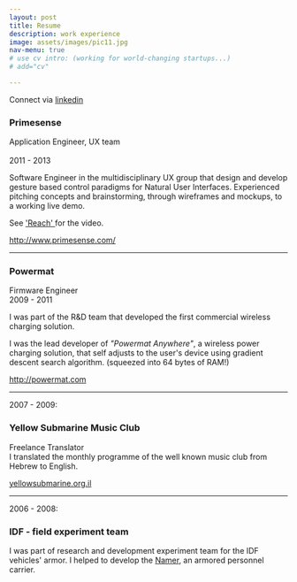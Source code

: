```yaml
---
layout: post
title: Resume
description: work experience
image: assets/images/pic11.jpg
nav-menu: true
# use cv intro: (working for world-changing startups...)
# add="cv"

---
```




<p>Connect via <a href="http://il.linkedin.com/pub/eran-weissenstern/61/154/936/">linkedin</a></p>

<h3>Primesense</h3>

<!--
![cv/primesense.jpg](cv/primesense.jpg)
-->

<p>Application Engineer, UX team<br/><br />
2011 - 2013</p>

Software Engineer in the multidisciplinary UX group that design and develop gesture based control paradigms for Natural User Interfaces.
Experienced pitching concepts and brainstorming, through wireframes and mockups, to a working live demo.

See <a href="">'Reach' </a> for the video.
<!--
fix: post_url interaction/work/2013/06/01/reach.html
-->



<p><a href="http://www.primesense.com/">http://www.primesense.com/</a></p>

<hr />

<h3>Powermat</h3>

<!--
![](cv/powermat_logo_sh.jpg)
-->

<p>Firmware Engineer<br />
2009 - 2011</p>

<p>I was part of the R&amp;D team that developed the first commercial wireless charging solution. </p>

<p>I was the lead developer of <em>"Powermat Anywhere"</em>, a wireless power charging solution, that self adjusts to the user's device using gradient descent search algorithm. (squeezed into 64 bytes of RAM!)</p>

<p><a href="http://powermat.com">http://powermat.com</a></p>

<hr />

<p>2007 - 2009: </p>

<h3>Yellow Submarine Music Club</h3>

<!--
![](cv/yellowsublogo.png)
-->

<p>Freelance Translator<br />
I translated the monthly programme of the well known music club from Hebrew to English.</p>

<p><a href="http://yellowsubmarine.org.il/?page_id=370&amp;lang=en">yellowsubmarine.org.il</a></p>

<hr />

<p>2006 - 2008:</p>

<h3>IDF - field experiment team</h3>

<p>I was part of research and development experiment team for the IDF vehicles' armor. I helped to develop the <a href="http://en.wikipedia.org/wiki/Namer">Namer</a>, an armored personnel carrier.</p>

